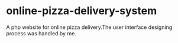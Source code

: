 # online-pizza-delivery-system
A php website for online pizza delivery.The user interface designing process was handled by me.
